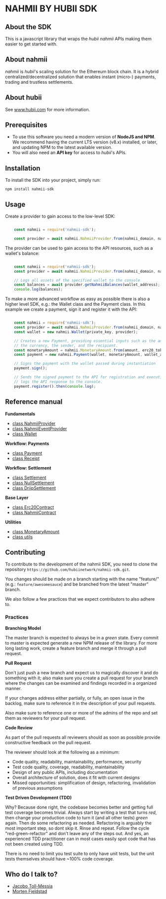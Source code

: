 # NAHMII BY HUBII SDK

## About the SDK

This is a javascript library that wraps the _hubii nahmii_ APIs making them
easier to get started with.

## About nahmii

_nahmii_ is _hubii_'s scaling solution for the Ethereum block chain. It is a
hybrid centralized/decentralized solution that enables instant
(micro-) payments, trading and trustless settlements.

## About hubii

See www.hubii.com for more information.

## Prerequisites

* To use this software you need a modern version of **NodeJS and NPM**.
  We recommend having the current LTS version (v8.x) installed, or
  later, and updating NPM to the latest available version.
* You will also need an **API key** for access to _hubii_'s APIs.

## Installation

To install the SDK into your project, simply run:

    npm install nahmii-sdk

## Usage

Create a provider to gain access to the low-level SDK:

```javascript

    const nahmii = require('nahmii-sdk');

    const provider = await nahmii.NahmiiProvider.from(nahmii_domain, nahmii_app_id, nahmii_app_secret);

```

The provider can be used to gain access to the API resources, such as a
wallet's balance:

```javascript

    const nahmii = require('nahmii-sdk');
    const provider = await nahmii.NahmiiProvider.from(nahmii_domain, nahmii_app_id, nahmii_app_secret);

    // Logs all assets of the specified wallet to the console
    const balances = await provider.getNahmiiBalances(wallet_address);
    console.log(balances);

```

To make a more advanced workflow as easy as possible there is also a higher
level SDK, e.g.: the Wallet class and the Payment class. In this example we
create a payment, sign it and register it with the API:

```javascript

    const nahmii = require('nahmii-sdk');
    const provider = await nahmii.NahmiiProvider.from(nahmii_domain, nahmii_app_id, nahmii_app_secret);
    const wallet = new nahmii.Wallet(private_key, provider);

    // Creates a new Payment, providing essential inputs such as the amount,
    // the currency, the sender, and the recipient.
    const monetaryAmount = nahmii.MonetaryAmount.from(amount, erc20_token_address);
    const payment = new nahmii.Payment(wallet, monetaryAmount, wallet_address, recipient_address);

    // Signs the payment with the wallet passed during instantiation
    payment.sign();

    // Sends the signed payment to the API for registration and execution and
    // logs the API response to the console.
    payment.register().then(console.log);

```

## Reference manual

**Fundamentals**
* [class NahmiiProvider](Docs/nahmii-provider.md)
* [class NahmiiEventProvider](Docs/nahmii-event-provider.md)
* [class Wallet](Docs/wallet.md)

**Workflow: Payments**
* [class Payment](Docs/payment.md)
* [class Receipt](Docs/receipt.md)

**Workflow: Settlement**
* [class Settlement](Docs/settlement.md)
* [class NullSettlement](Docs/null-settlement.md)
* [class DriipSettlement](Docs/driip-settlement.md)

**Base Layer**
* [class Erc20Contract](Docs/erc20-contract.md)
* [class NahmiiContract](Docs/nahmii-contract.md)

**Utilities**
* [class MonetaryAmount](Docs/monetary-amount.md)
* [class utils](Docs/utils.md)

## Contributing

To contribute to the development of the nahmii SDK, you need to clone the
repository `https://github.com/hubiinetwork/nahmii-sdk.git`.

You changes should be made on a branch starting with the name "feature/" 
(e.g.: `feature/awesomesauce`) and be branched from the latest "master"
branch.

We also follow a few practices that we expect contributors to also adhere 
to.

### Practices

**Branching Model**

The master branch is expected to always be in a _green_ state. Every 
commit to master is expected generate a new NPM release of the library.
For more long lasting work, create a feature branch and merge it through
a pull request.

**Pull Request**

Don't just push a new branch and expect us to magically discover it and 
do something with it; also make sure you create a pull request for your 
branch where the changes can be examined and findings recorded in a 
organized manner.

If your changes address either partially, or fully, an open issue in the
backlog, make sure to reference it in the description of your pull 
requests.

Also make sure to reference one or more of the admins of the repo and 
set them as reviewers for your pull request.

**Code Review**

As part of the pull requests all reviewers should as soon as possible 
provide constructive feedback on the pull request.

The reviewer should look at the following as a minimum:

- Code quality, readability, maintainability, performance, security
- Test code quality, coverage, readability, maintainability
- Design of any public APIs, including documentation
- Overall architecture of solution, does it fit with current designs
- Missed opportunities: simplification of design, refactoring, 
  invalidation of previous assumptions

**Test Driven Development (TDD)**

Why? Because done right, the codebase becomes better and getting full 
test coverage becomes trivial. Always start by writing a test that turns 
*red*, then change your production code to turn it (and all other tests) 
*green* again. Then do some refactoring as needed. Refactoring is 
arguably the most important step, so dont skip it. Rinse and repeat. 
Follow the cycle "red-green-refactor" and don't leave any of the steps 
out. And yes, an experienced TDD practitioner can in most cases easily 
spot code that has not been created using TDD.

There is no need to limit you test suite to only have unit tests, but 
the unit tests themselves should have ~100% code coverage.

## Who do I talk to?

* [Jacobo Toll-Messia](mailto:jacobo@hubii.com)
* [Morten Fjeldstad](mailto:morten@hubii.com)
